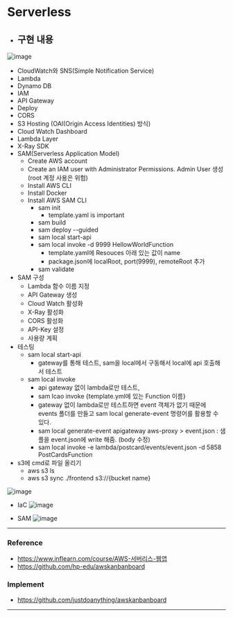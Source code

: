 Serverless
===

- ## 구현 내용
![image](https://user-images.githubusercontent.com/21374902/151154723-dc2e7c38-d46a-4c7b-b7c7-df03cb61d3c5.png)

- CloudWatch와 SNS(Simple Notification Service)
- Lambda
- Dynamo DB
- IAM
- API Gateway
- Deploy
- CORS
- S3 Hosting (OAI(Origin Access Identities) 방식)
- Cloud Watch Dashboard
- Lambda Layer
- X-Ray SDK
- SAM(Serverless Application Model)
  - Create AWS account
  - Create an IAM user with Administrator Permissions.
    Admin User 생성 (root 계정 사용은 위험)
  - Install AWS CLI 
  - Install Docker
  - Install AWS SAM CLI
    - sam init
      - template.yaml is important
    - sam build
    - sam deploy --guided
    - sam local start-api 
    - sam local invoke -d 9999 HellowWorldFunction
      - template.yaml에 Resouces 아래 있는 값이 name
      - package.json에 localRoot, port(9999), remoteRoot 추가
    - sam validate
- SAM 구성
  - Lambda 함수 이름 지정
  - API Gateway 생성
  - Cloud Watch 활성화
  - X-Ray 활성화
  - CORS 활성화
  - API-Key 설정
  - 사용량 계획
- 테스팅
  - sam local start-api
    - gateway를 통해 테스트, sam을 local에서 구동해서 local에 api 호출해서 테스트
  - sam local invoke
    - api gateway 없이 lambda로만 테스트, 
    - sam lcao invoke {template.yml에 있는 Function 이름}
    - gateway 없이 lambda로만 테스트하면 event 객체가 없기 때문에 events 폴더를 만들고 sam local generate-event 명령어를 활용할 수 있다.
    - sam local generate-event apigateway aws-proxy > event.json : 샘플을 event.json에 write 해줌. (body 수정)
    - sam local invoke -e lambda/postcard/events/event.json -d 5858 PostCardsFunction
- s3에 cmd로 파일 올리기
  - aws s3 ls
  - aws s3 sync ./frontend s3://{bucket name}



![image](https://user-images.githubusercontent.com/21374902/154208609-e7f15006-d53b-4a00-a25f-ac563c04b4a4.png)

- IaC
![image](https://user-images.githubusercontent.com/21374902/154211592-0593c68d-d9dd-4a37-a02d-14a319a34256.png)

- SAM
![image](https://user-images.githubusercontent.com/21374902/154211518-468ea1ee-3c73-43d8-9ad7-916b59407568.png)


---
### Reference
- https://www.inflearn.com/course/AWS-서버리스-웹앱
- https://github.com/hp-edu/awskanbanboard

### Implement
- https://github.com/justdoanything/awskanbanboard
---